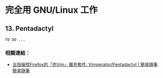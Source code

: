 


# 完全用 GNU/Linux 工作

## 13. Pentadactyl

	TO DO ...



### 相關連結：

- [五指操控Firefox的「仿Vim」擴充套件: Vimperator/Pentadactyl | 簡睿隨筆簡睿隨筆](http://jdev.tw/blog/2375/firefox-addon-vimperator-pentadactyl-vim-like)
